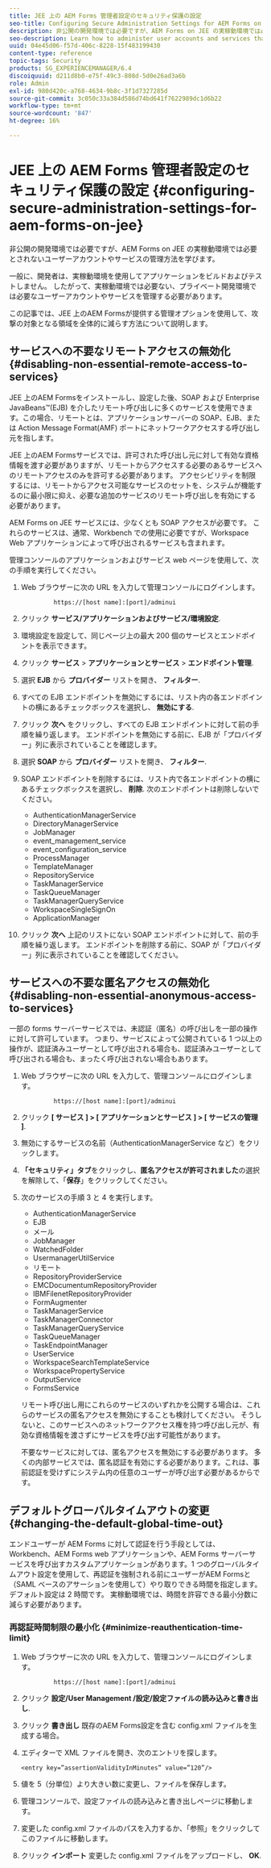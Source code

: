 ```yaml
---
title: JEE 上の AEM Forms 管理者設定のセキュリティ保護の設定
seo-title: Configuring Secure Administration Settings for AEM Forms on JEE
description: 非公開の開発環境では必要ですが、AEM Forms on JEE の実稼動環境では必要とされないユーザーアカウントやサービスの管理方法を学びます。
seo-description: Learn how to administer user accounts and services that, although required in a private development environment, are not required in a production environment of AEM Forms on JEE.
uuid: 04e45d06-f57d-406c-8228-15f483199430
content-type: reference
topic-tags: Security
products: SG_EXPERIENCEMANAGER/6.4
discoiquuid: d211d8b0-e75f-49c3-808d-5d0e26ad3a6b
role: Admin
exl-id: 980d420c-a768-4634-9b8c-3f1d7327285d
source-git-commit: 3c050c33a384d586d74bd641f7622989dc1d6b22
workflow-type: tm+mt
source-wordcount: '847'
ht-degree: 16%

---
```


# JEE 上の AEM Forms 管理者設定のセキュリティ保護の設定 {#configuring-secure-administration-settings-for-aem-forms-on-jee}

非公開の開発環境では必要ですが、AEM Forms on JEE の実稼動環境では必要とされないユーザーアカウントやサービスの管理方法を学びます。

一般に、開発者は、実稼動環境を使用してアプリケーションをビルドおよびテストしません。 したがって、実稼動環境では必要ない、プライベート開発環境では必要なユーザーアカウントやサービスを管理する必要があります。

この記事では、JEE 上のAEM Formsが提供する管理オプションを使用して、攻撃の対象となる領域を全体的に減らす方法について説明します。

## サービスへの不要なリモートアクセスの無効化 {#disabling-non-essential-remote-access-to-services}

JEE 上のAEM Formsをインストールし、設定した後、SOAP および Enterprise JavaBeans™(EJB) を介したリモート呼び出しに多くのサービスを使用できます。この場合、リモートとは、アプリケーションサーバーの SOAP、EJB、または Action Message Format(AMF) ポートにネットワークアクセスする呼び出し元を指します。

JEE 上のAEM Formsサービスでは、許可された呼び出し元に対して有効な資格情報を渡す必要がありますが、リモートからアクセスする必要のあるサービスへのリモートアクセスのみを許可する必要があります。 アクセシビリティを制限するには、リモートからアクセス可能なサービスのセットを、システムが機能するのに最小限に抑え、必要な追加のサービスのリモート呼び出しを有効にする必要があります。

AEM Forms on JEE サービスには、少なくとも SOAP アクセスが必要です。 これらのサービスは、通常、Workbench での使用に必要ですが、Workspace Web アプリケーションによって呼び出されるサービスも含まれます。

管理コンソールのアプリケーションおよびサービス web ページを使用して、次の手順を実行してください。

1. Web ブラウザーに次の URL を入力して管理コンソールにログインします。

   ```as3
            https://[host name]:[port]/adminui
   ```

1. クリック **サービス/アプリケーションおよびサービス/環境設定**.
1. 環境設定を設定して、同じページ上の最大 200 個のサービスとエンドポイントを表示できます。
1. クリック **サービス** > **アプリケーションとサービス** > **エンドポイント管理**.
1. 選択 **EJB** から **プロバイダー** リストを開き、 **フィルター**.
1. すべての EJB エンドポイントを無効にするには、リスト内の各エンドポイントの横にあるチェックボックスを選択し、 **無効にする**.
1. クリック **次へ** をクリックし、すべての EJB エンドポイントに対して前の手順を繰り返します。 エンドポイントを無効にする前に、EJB が「プロバイダー」列に表示されていることを確認します。
1. 選択 **SOAP** から **プロバイダー** リストを開き、 **フィルター**.
1. SOAP エンドポイントを削除するには、リスト内で各エンドポイントの横にあるチェックボックスを選択し、 **削除**. 次のエンドポイントは削除しないでください。

   * AuthenticationManagerService
   * DirectoryManagerService
   * JobManager
   * event_management_service
   * event_configuration_service
   * ProcessManager
   * TemplateManager
   * RepositoryService
   * TaskManagerService
   * TaskQueueManager
   * TaskManagerQueryService
   * WorkspaceSingleSignOn
   * ApplicationManager

1. クリック **次へ** 上記のリストにない SOAP エンドポイントに対して、前の手順を繰り返します。 エンドポイントを削除する前に、SOAP が「プロバイダー」列に表示されていることを確認してください。

## サービスへの不要な匿名アクセスの無効化 {#disabling-non-essential-anonymous-access-to-services}

一部の forms サーバーサービスでは、未認証（匿名）の呼び出しを一部の操作に対して許可しています。 つまり、サービスによって公開されている 1 つ以上の操作が、認証済みユーザーとして呼び出される場合も、認証済みユーザーとして呼び出される場合も、まったく呼び出されない場合もあります。

1. Web ブラウザーに次の URL を入力して、管理コンソールにログインします。

   ```as3
            https://[host name]:[port]/adminui
   ```

1. クリック **[ サービス ] > [ アプリケーションとサービス ] > [ サービスの管理 ]**.
1. 無効にするサービスの名前（AuthenticationManagerService など）をクリックします。
1. **「セキュリティ」タブ**&#x200B;をクリックし、**匿名アクセスが許可されました**&#x200B;の選択を解除して、「**保存**」をクリックしてください。
1. 次のサービスの手順 3 と 4 を実行します。

   * AuthenticationManagerService
   * EJB
   * メール
   * JobManager
   * WatchedFolder
   * UsermanagerUtilService
   * リモート
   * RepositoryProviderService
   * EMCDocumentumRepositoryProvider
   * IBMFilenetRepositoryProvider
   * FormAugmenter
   * TaskManagerService
   * TaskManagerConnector
   * TaskManagerQueryService
   * TaskQueueManager
   * TaskEndpointManager
   * UserService
   * WorkspaceSearchTemplateService
   * WorkspacePropertyService
   * OutputService
   * FormsService

   リモート呼び出し用にこれらのサービスのいずれかを公開する場合は、これらのサービスの匿名アクセスを無効にすることも検討してください。 そうしないと、このサービスへのネットワークアクセス権を持つ呼び出し元が、有効な資格情報を渡さずにサービスを呼び出す可能性があります。

   不要なサービスに対しては、匿名アクセスを無効にする必要があります。 多くの内部サービスでは、匿名認証を有効にする必要があります。これは、事前認証を受けずにシステム内の任意のユーザーが呼び出す必要があるからです。

## デフォルトグローバルタイムアウトの変更 {#changing-the-default-global-time-out}

エンドユーザーが AEM Forms に対して認証を行う手段としては、Workbench、AEM Forms web アプリケーションや、AEM Forms サーバーサービスを呼び出すカスタムアプリケーションがあります。1 つのグローバルタイムアウト設定を使用して、再認証を強制される前にユーザーがAEM Formsと（SAML ベースのアサーションを使用して）やり取りできる時間を指定します。 デフォルト設定は 2 時間です。 実稼動環境では、時間を許容できる最小分数に減らす必要があります。

### 再認証時間制限の最小化 {#minimize-reauthentication-time-limit}

1. Web ブラウザーに次の URL を入力して、管理コンソールにログインします。

   ```as3
            https://[host name]:[port]/adminui
   ```

1. クリック **設定/User Management /設定/設定ファイルの読み込みと書き出し**.
1. クリック **書き出し** 既存のAEM Forms設定を含む config.xml ファイルを生成する場合。
1. エディターで XML ファイルを開き、次のエントリを探します。

   `<entry key=”assertionValidityInMinutes” value=”120”/>`

1. 値を 5（分単位）より大きい数に変更し、ファイルを保存します。
1. 管理コンソールで、設定ファイルの読み込みと書き出しページに移動します。
1. 変更した config.xml ファイルのパスを入力するか、「参照」をクリックしてこのファイルに移動します。
1. クリック **インポート** 変更した config.xml ファイルをアップロードし、 **OK**.
